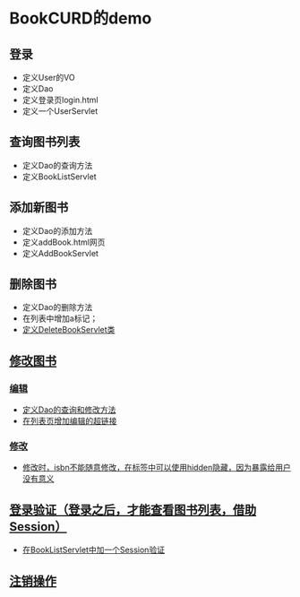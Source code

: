 # BookCURD的demo
## 登录
- 定义User的VO
- 定义Dao
- 定义登录页login.html
- 定义一个UserServlet
## 查询图书列表
- 定义Dao的查询方法
- 定义BookListServlet
## 添加新图书
- 定义Dao的添加方法
- 定义addBook.html网页
- 定义AddBookServlet
## 删除图书
- 定义Dao的删除方法
- 在列表中增加a标记；<a href='deleteBook.do?isbn="+...+"'>
- 定义DeleteBookServlet类
## 修改图书
### 编辑
- 定义Dao的查询和修改方法
- 在列表页增加编辑的超链接
### 修改
- 修改时，isbn不能随意修改，在标签中可以使用hidden隐藏，因为暴露给用户没有意义
## 登录验证（登录之后，才能查看图书列表，借助Session）
- 在BookListServlet中加一个Session验证
## 注销操作